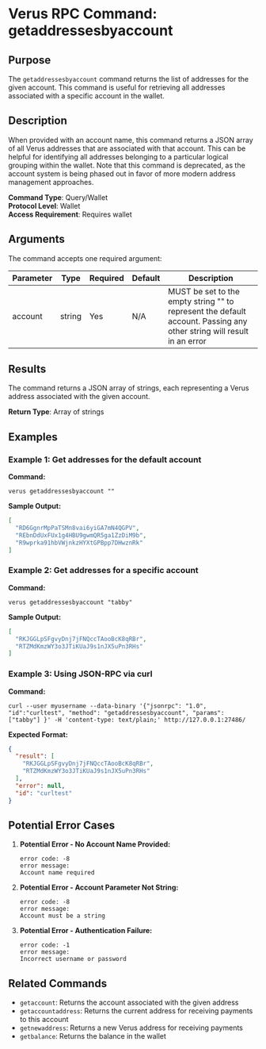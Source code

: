 # Verus RPC Command: getaddressesbyaccount

## Purpose
The `getaddressesbyaccount` command returns the list of addresses for the given account. This command is useful for retrieving all addresses associated with a specific account in the wallet.

## Description
When provided with an account name, this command returns a JSON array of all Verus addresses that are associated with that account. This can be helpful for identifying all addresses belonging to a particular logical grouping within the wallet. Note that this command is deprecated, as the account system is being phased out in favor of more modern address management approaches.

**Command Type**: Query/Wallet  
**Protocol Level**: Wallet  
**Access Requirement**: Requires wallet

## Arguments
The command accepts one required argument:

| Parameter | Type | Required | Default | Description |
|-----------|------|----------|---------|-------------|
| account | string | Yes | N/A | MUST be set to the empty string "" to represent the default account. Passing any other string will result in an error |

## Results
The command returns a JSON array of strings, each representing a Verus address associated with the given account.

**Return Type**: Array of strings

## Examples

### Example 1: Get addresses for the default account

**Command:**
```
verus getaddressesbyaccount ""
```

**Sample Output:**
```json
[
  "RD6GgnrMpPaTSMn8vai6yiGA7mN4QGPV",
  "REbnDdUxFUx1g4HBU9gwmQR5ga1ZzDiM9b",
  "R9wprka91hbVWjnkzHYXtGPBpp7DHwznRk"
]
```

### Example 2: Get addresses for a specific account

**Command:**
```
verus getaddressesbyaccount "tabby"
```

**Sample Output:**
```json
[
  "RKJGGLpSFgvyDnj7jFNQccTAooBcK8qRBr",
  "RTZMdKmzWY3o3JTiKUaJ9s1nJX5uPn3RHs"
]
```

### Example 3: Using JSON-RPC via curl

**Command:**
```
curl --user myusername --data-binary '{"jsonrpc": "1.0", "id":"curltest", "method": "getaddressesbyaccount", "params": ["tabby"] }' -H 'content-type: text/plain;' http://127.0.0.1:27486/
```

**Expected Format:**
```json
{
  "result": [
    "RKJGGLpSFgvyDnj7jFNQccTAooBcK8qRBr",
    "RTZMdKmzWY3o3JTiKUaJ9s1nJX5uPn3RHs"
  ],
  "error": null,
  "id": "curltest"
}
```

## Potential Error Cases

1. **Potential Error - No Account Name Provided:**
   ```
   error code: -8
   error message:
   Account name required
   ```

2. **Potential Error - Account Parameter Not String:**
   ```
   error code: -8
   error message:
   Account must be a string
   ```

3. **Potential Error - Authentication Failure:**
   ```
   error code: -1
   error message:
   Incorrect username or password
   ```

## Related Commands
- `getaccount`: Returns the account associated with the given address
- `getaccountaddress`: Returns the current address for receiving payments to this account
- `getnewaddress`: Returns a new Verus address for receiving payments
- `getbalance`: Returns the balance in the wallet
